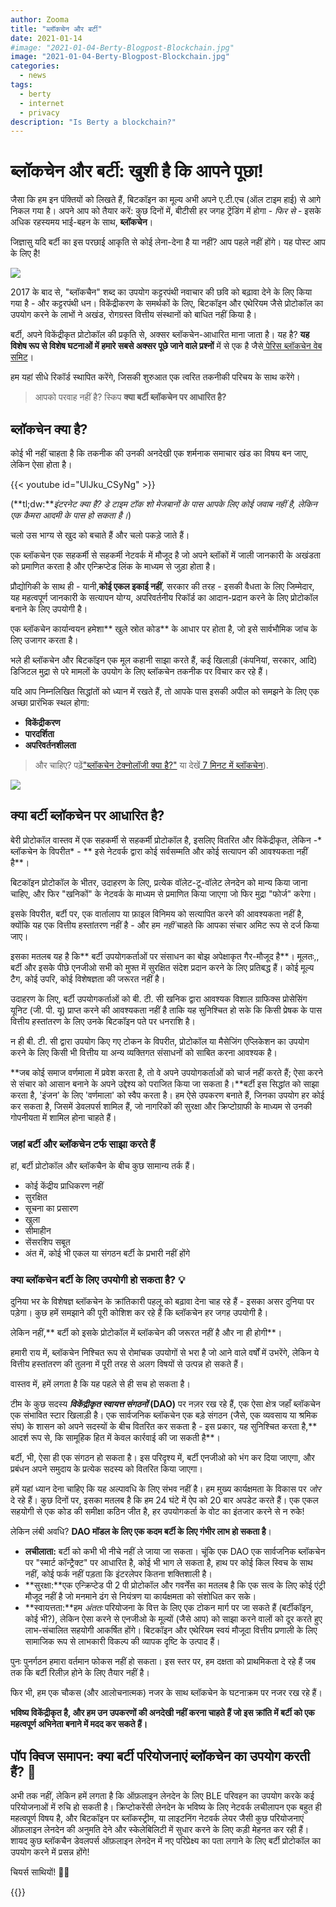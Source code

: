 ```yaml
---
author: Zooma
title: "ब्लॉकचेन और बर्टी"
date: 2021-01-14
#image: "2021-01-04-Berty-Blogpost-Blockchain.jpg"
image: "2021-01-04-Berty-Blogpost-Blockchain.jpg"
categories:
  - news
tags:
  - berty
  - internet
  - privacy
description: "Is Berty a blockchain?"
---
```


# ब्लॉकचेन और बर्टी: खुशी है कि आपने पूछा!

जैसा कि हम इन पंक्तियों को लिखते हैं, बिटकॉइन का मूल्य अभी अपने ए.टी.एच (ऑल टाइम हाई) से आगे निकल गया है। अपने आप को तैयार करें: कुछ दिनों में, बीटीसी हर जगह ट्रेंडिंग में होगा - *फिर से* - इसके अधिक रहस्यमय भाई-बहन के साथ, **ब्लॉकचेन**।

जिज्ञासु यदि बर्टी का इस परछाई आकृति से कोई लेना-देना है या नहीं? आप पहले नहीं होंगे। यह पोस्ट आप के लिए है!

![](https://i.imgur.com/ckc7vlt.jpg)

2017 के बाद से, "ब्लॉकचैन" शब्द का उपयोग कट्टरपंथी नवाचार की छवि को बढ़ावा देने के लिए किया गया है - और कट्टरपंथी धन। विकेंद्रीकरण के समर्थकों के लिए, बिटकॉइन और एथेरियम जैसे प्रोटोकॉल का उपयोग करने के लाभों ने अखंड, रोगग्रस्त वित्तीय संस्थानों को बाधित नहीं किया है।

बर्टी, अपने विकेंद्रीकृत प्रोटोकॉल की प्रकृति से, अक्सर ब्लॉकचेन-आधारित माना जाता है। यह है? **यह विशेष रूप से विशेष घटनाओं में हमारे सबसे अक्सर पूछे जाने वाले प्रश्नों** में से एक है जैसे[ पेरिस ब्लॉकचेन वेब समिट](https://berty.tech/blog/2020-talks/)।

हम यहां सीधे रिकॉर्ड स्थापित करेंगे, जिसकी शुरुआत एक त्वरित तकनीकी परिचय के साथ करेंगे।

> आपको परवाह नहीं है? स्किप **क्या बर्टी ब्लॉकचेन पर आधारित है?**

## ब्लॉकचेन क्या है?

कोई भी नहीं चाहता है कि तकनीक की उनकी अनदेखी एक शर्मनाक समाचार खंड का विषय बन जाए, लेकिन ऐसा होता है।

{{< youtube id="UlJku_CSyNg" >}}

(**tl;dw:***इंटरनेट क्या है? डे टाइम टॉक शो मेजबानों के पास आपके लिए कोई जवाब नहीं है, लेकिन एक कैमरा आदमी के पास हो सकता है।*)

चलो उस भाग्य से खुद को बचाते हैं और चलो पकड़े जाते हैं।

एक ब्लॉकचेन एक सहकर्मी से सहकर्मी नेटवर्क में मौजूद है जो अपने ब्लॉकों में जाली जानकारी के अखंडता को प्रमाणित करता है और एन्क्रिप्टेड लिंक के माध्यम से जुड़ा होता है।

प्रौद्योगिकी के साथ ही - यानी,**कोई एकल इकाई नहीं**, सरकार की तरह - इसकी वैधता के लिए जिम्मेदार, यह महत्वपूर्ण जानकारी के सत्यापन योग्य, अपरिवर्तनीय रिकॉर्ड का आदान-प्रदान करने के लिए प्रोटोकॉल बनाने के लिए उपयोगी है।

एक ब्लॉकचेन कार्यान्वयन हमेशा** खुले स्रोत कोड** के आधार पर होता है, जो इसे सार्वभौमिक जांच के लिए उजागर करता है।

भले ही ब्लॉकचेन और बिटकॉइन एक मूल कहानी साझा करते हैं, कई खिलाड़ी (कंपनियां, सरकार, आदि) डिजिटल मुद्रा से परे मामलों के उपयोग के लिए ब्लॉकचेन तकनीक पर विचार कर रहे हैं।

यदि आप निम्नलिखित सिद्धांतों को ध्यान में रखते हैं, तो आपके पास इसकी अपील को समझने के लिए एक अच्छा प्रारंभिक स्थल होगा:

* **विकेंद्रीकरण**
* **पारदर्शिता**
* **अपरिवर्तनशीलता**

> और चाहिए? पढ़ें["ब्लॉकचेन टेक्नोलॉजी क्या है?"](https://blockgeeks.com/guides/what-is-blockchain-technology/) या देखें[ 7 मिनट में ब्लॉकचेन](https://www.youtube.com/watch?v=yubzJw0uiE4)).

![](https://i.imgur.com/aOxadUG.png)

## क्या बर्टी ब्लॉकचेन पर आधारित है?

बेरी प्रोटोकॉल वास्तव में एक सहकर्मी से सहकर्मी प्रोटोकॉल है, इसलिए वितरित और विकेंद्रीकृत, लेकिन -* ब्लॉकचेन के विपरीत* - ** इसे नेटवर्क द्वारा कोई सर्वसम्मति और कोई सत्यापन की आवश्यकता नहीं है**।

बिटकॉइन प्रोटोकॉल के भीतर, उदाहरण के लिए, प्रत्येक वॉलेट-टू-वॉलेट लेनदेन को मान्य किया जाना चाहिए, और फिर "खनिकों" के नेटवर्क के माध्यम से प्रमाणित किया जाएगा जो फिर मुद्रा "फोर्ज" करेगा।

इसके विपरीत, बर्टी पर, एक वार्तालाप या फ़ाइल विनिमय को सत्यापित करने की आवश्यकता नहीं है, क्योंकि यह एक वित्तीय हस्तांतरण नहीं है - और हम *नहीं* चाहते कि आपका संचार अमिट रूप से दर्ज किया जाए।

इसका मतलब यह है कि** बर्टी उपयोगकर्ताओं पर संसाधन का बोझ अपेक्षाकृत गैर-मौजूद है**। मूलतः,, बर्टी और इसके पीछे एनजीओ सभी को मुफ्त में सुरक्षित संदेश प्रदान करने के लिए प्रतिबद्ध हैं। कोई मूल्य टैग, कोई उपरि, कोई विशेषज्ञता की जरूरत नहीं है।

उदाहरण के लिए, बर्टी उपयोगकर्ताओं को बी. टी. सी खनिक द्वारा आवश्यक विशाल ग्राफिक्स प्रोसेसिंग यूनिट (जी. पी. यू) प्राप्त करने की आवश्यकता नहीं है ताकि यह सुनिश्चित हो सके कि किसी प्रेषक के पास वित्तीय हस्तांतरण के लिए उनके बिटकॉइन पते पर धनराशि है।

न ही बी. टी. सी द्वारा उपयोग किए गए टोकन के विपरीत, प्रोटोकॉल या मैसेजिंग एप्लिकेशन का उपयोग करने के लिए किसी भी वित्तीय या अन्य व्यक्तिगत संसाधनों को साबित करना आवश्यक है।

**जब कोई समाज वर्णमाला में प्रवेश करता है, तो वे अपने उपयोगकर्ताओं को चार्ज नहीं करते हैं; ऐसा करने से संचार को आसान बनाने के अपने उद्देश्य को पराजित किया जा सकता है।**बर्टी इस सिद्धांत को साझा करता है, 'इंजन' के लिए 'वर्णमाला' को स्वैप करता है। हम ऐसे उपकरण बनाते हैं, जिनका उपयोग हर कोई कर सकता है, जिसमें डेवलपर्स शामिल हैं, जो नागरिकों की सुरक्षा और क्रिप्टोग्राफी के माध्यम से उनकी गोपनीयता में शामिल होना चाहते हैं।


### जहां बर्टी और ब्लॉकचेन टर्फ साझा करते हैं

हां, बर्टी प्रोटोकॉल और ब्लॉकचैन के बीच कुछ सामान्य तर्क हैं।

* कोई केंद्रीय प्राधिकरण नहीं
* सुरक्षित
* सूचना का प्रसारण
* खुला
* सीमाहीन
* सेंसरशिप सबूत
* अंत में, कोई भी एकल या संगठन बर्टी के प्रभारी नहीं होंगे

### क्या ब्लॉकचेन बर्टी के लिए उपयोगी हो सकता है? 💡

दुनिया भर के विशेषज्ञ ब्लॉकचेन के क्रांतिकारी पहलू को बढ़ावा देना चाह रहे हैं - इसका असर दुनिया पर पड़ेगा। कुछ हमें समझाने की पूरी कोशिश कर रहे हैं कि ब्लॉकचेन हर जगह उपयोगी है।

लेकिन नहीं,** बर्टी को इसके प्रोटोकॉल में ब्लॉकचेन की जरूरत नहीं है और ना ही होगी**।

हमारी राय में, ब्लॉकचेन निश्चित रूप से रोमांचक उपयोगों से भरा है जो आने वाले वर्षों में उभरेंगे, लेकिन ये वित्तीय हस्तांतरण की तुलना में पूरी तरह से अलग विषयों से उत्पन्न हो सकते हैं।

वास्तव में, हमें लगता है कि यह पहले से ही सच हो सकता है।

टीम के कुछ सदस्य ***विकेंद्रीकृत स्वायत्त संगठनों* (DAO)** पर नज़र रख रहे हैं, एक ऐसा क्षेत्र जहाँ ब्लॉकचेन एक संभावित स्टार खिलाड़ी है। एक सार्वजनिक ब्लॉकचेन एक बड़े संगठन (जैसे, एक व्यवसाय या श्रमिक संघ) के शासन को अपने सदस्यों के बीच वितरित कर सकता है - इस प्रकार, यह सुनिश्चित करता है,** आदर्श रूप से, कि सामूहिक हित में केवल कार्रवाई की जा सकती है**।

बर्टी, भी, ऐसा ही एक संगठन हो सकता है। इस परिदृश्य में, बर्टी एनजीओ को भंग कर दिया जाएगा, और प्रबंधन अपने समुदाय के प्रत्येक सदस्य को वितरित किया जाएगा।

हमें यहां ध्यान देना चाहिए कि यह अल्पावधि के लिए संभव नहीं है। हम मुख्य कार्यक्षमता के विकास पर *जोर* दे रहे हैं। कुछ दिनों पर, इसका मतलब है कि हम 24 घंटे में ऐप को 20 बार अपडेट करते हैं। एक एकल सहयोगी से एक कोड की समीक्षा कठिन जीत है, हर उपयोगकर्ता के वोट का इंतजार करने से न रुके!

लेकिन लंबी अवधि? **DAO मॉडल के लिए एक कदम बर्टी के लिए गंभीर लाभ हो सकता है**।

- **लचीलाता:** बर्टी को कभी भी नीचे नहीं ले जाया जा सकता। चूंकि एक DAO एक सार्वजनिक ब्लॉकचेन पर "स्मार्ट कॉन्ट्रैक्ट" पर आधारित है, कोई भी भाग ले सकता है, हाथ पर कोई किल स्विच के साथ नहीं, कोई फर्क नहीं पड़ता कि इंटरलेपर कितना शक्तिशाली है।
- **सुरक्षा:**एक एन्क्रिप्टेड पी 2 पी प्रोटोकॉल और गवर्नेंस का मतलब है कि एक सत्व के लिए कोई एंट्री मौजूद नहीं है जो मनमाने ढंग से नियंत्रण या कार्यक्षमता को संशोधित कर सके।
- **स्वायत्तता:**हम *अंततः* परियोजना के वित्त के लिए एक टोकन मार्ग पर जा सकते हैं (बर्टीकॉइन, कोई भी?), लेकिन ऐसा करने से एनजीओ के मूल्यों (जैसे आप) को साझा करने वालों को दूर करते हुए लाभ-संचालित सहयोगी आकर्षित होंगे। बिटकॉइन और एथेरियम स्वयं मौजूदा वित्तीय प्रणाली के लिए सामाजिक रूप से लाभकारी विकल्प की व्यापक दृष्टि के उत्पाद हैं।

पुनः पुनर्गठन हमारा वर्तमान फोकस नहीं हो सकता। इस स्तर पर, हम दक्षता को प्राथमिकता दे रहे हैं जब तक कि बर्टी रिलीज़ होने के लिए तैयार नहीं है।

फिर भी, हम एक चौकस (और आलोचनात्मक) नजर के साथ ब्लॉकचेन के घटनाक्रम पर नजर रख रहे हैं।

**भविष्य विकेंद्रीकृत है, और हम उन उपकरणों की अनदेखी नहीं करना चाहते हैं जो इस क्रांति में बर्टी को एक महत्वपूर्ण अभिनेता बनाने में मदद कर सकते हैं।**

## पॉप क्विज समापन: क्या बर्टी परियोजनाएं ब्लॉकचेन का उपयोग करती हैं? 🤨

अभी तक नहीं, लेकिन हमें लगता है कि ऑफ़लाइन लेनदेन के लिए BLE परिवहन का उपयोग करके कई परियोजनाओं में रुचि हो सकती है। क्रिप्टोकरेंसी लेनदेन के भविष्य के लिए नेटवर्क लचीलापन एक बहुत ही महत्वपूर्ण विषय है, और बिटकॉइन पर ब्लॉकस्ट्रीम, या लाइटनिंग नेटवर्क लेयर जैसी कुछ परियोजनाएं ऑफ़लाइन लेनदेन की अनुमति देने और स्केलेबिलिटी में सुधार करने के लिए कड़ी मेहनत कर रही हैं। शायद कुछ ब्लॉकचैन डेवलपर्स ऑफ़लाइन लेनदेन में नए परिप्रेक्ष्य का पता लगाने के लिए बर्टी प्रोटोकॉल का उपयोग करने में प्रसन्न होंगे!


चियर्स साथियों! 🏴‍☠️



{{<tweet id="1338842911107145733">}}

